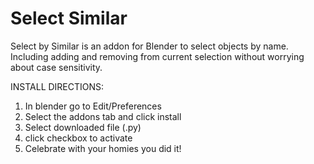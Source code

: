 # Select Similar
Select by Similar is an addon for Blender to select objects by name. 
Including adding and removing from current selection without worrying about case sensitivity.

INSTALL DIRECTIONS:

1. In blender go to Edit/Preferences
2. Select the addons tab and click install
3. Select downloaded file (.py)
4. click checkbox to activate
6. Celebrate with your homies you did it!
